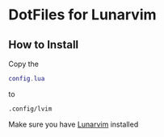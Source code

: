 # DotFiles for Lunarvim

## How to Install

Copy the

```lua
config.lua
```

to  

```bash
.config/lvim 
```

Make sure you have [Lunarvim](https://www.lunarvim.org) installed
